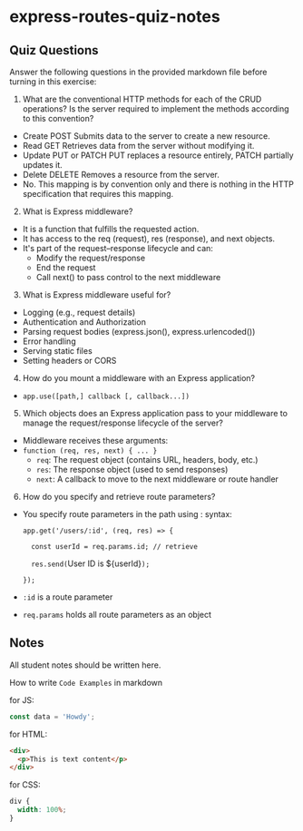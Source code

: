 # express-routes-quiz-notes

## Quiz Questions

Answer the following questions in the provided markdown file before turning in this exercise:

1. What are the conventional HTTP methods for each of the CRUD operations? Is the server required to implement the methods according to this convention?

- Create POST Submits data to the server to create a new resource.
- Read GET Retrieves data from the server without modifying it.
- Update PUT or PATCH PUT replaces a resource entirely, PATCH partially updates it.
- Delete DELETE Removes a resource from the server.
- No. This mapping is by convention only and there is nothing in the HTTP specification that requires this mapping.

2. What is Express middleware?

- It is a function that fulfills the requested action.
- It has access to the req (request), res (response), and next objects.
- It's part of the request–response lifecycle and can:
  - Modify the request/response
  - End the request
  - Call next() to pass control to the next middleware

3. What is Express middleware useful for?

- Logging (e.g., request details)
- Authentication and Authorization
- Parsing request bodies (express.json(), express.urlencoded())
- Error handling
- Serving static files
- Setting headers or CORS

4. How do you mount a middleware with an Express application?

- `app.use([path,] callback [, callback...])`

5. Which objects does an Express application pass to your middleware to manage the request/response lifecycle of the server?

- Middleware receives these arguments:
- `function (req, res, next) { ... }`
  - `req`: The request object (contains URL, headers, body, etc.)
  - `res`: The response object (used to send responses)
  - `next`: A callback to move to the next middleware or route handler

6. How do you specify and retrieve route parameters?

- You specify route parameters in the path using : syntax:

  `app.get('/users/:id', (req, res) => {`

  `  const userId = req.params.id; // retrieve`

  `  res.send(`User ID is ${userId}`);`

  `});`

- `:id` is a route parameter
- `req.params` holds all route parameters as an object

## Notes

All student notes should be written here.

How to write `Code Examples` in markdown

for JS:

```javascript
const data = 'Howdy';
```

for HTML:

```html
<div>
  <p>This is text content</p>
</div>
```

for CSS:

```css
div {
  width: 100%;
}
```
